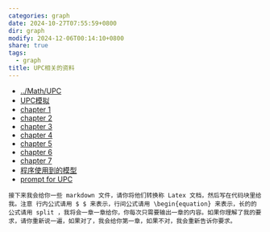 ```yaml
---
categories: graph
date: 2024-10-27T07:55:59+0800
dir: graph
modify: 2024-12-06T00:14:10+0800
share: true
tags:
  - graph
title: UPC相关的资料
---
```


- [../Math/UPC](UPC.md)
- [UPC模拟](./UPC%E6%A8%A1%E6%8B%9F.md)
- [chapter 1](chapter%201.md)
- [chapter 2](chapter%202.md)
- [chapter 3](chapter%203.md)
- [chapter 4](chapter%204.md)
- [chapter 5](chapter%205.md)
- [chapter 6](chapter%206.md)
- [chapter 7](chapter%207.md)
- [程序使用到的模型](./%E7%A8%8B%E5%BA%8F%E4%BD%BF%E7%94%A8%E5%88%B0%E7%9A%84%E6%A8%A1%E5%9E%8B.md)
- [prompt for UPC](prompt%20for%20UPC.md)

```prompt
接下来我会给你一些 markdown 文件，请你将他们转换称 Latex 文档，然后写在代码块里给我。注意 行内公式请用 $ $ 来表示，行间公式请用 \begin{equation} 来表示，长的的公式请用 split ，我将会一章一章给你，你每次只需要输出一章的内容。如果你理解了我的要求，请你重新说一遍，如果对了，我会给你第一章，如果不对，我会重新告诉你要求。
```